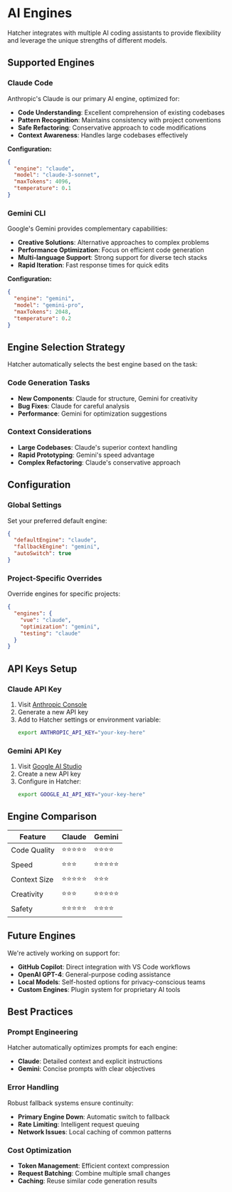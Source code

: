 # AI Engines

Hatcher integrates with multiple AI coding assistants to provide flexibility and leverage the unique strengths of different models.

## Supported Engines

### Claude Code

Anthropic's Claude is our primary AI engine, optimized for:

- **Code Understanding**: Excellent comprehension of existing codebases
- **Pattern Recognition**: Maintains consistency with project conventions
- **Safe Refactoring**: Conservative approach to code modifications
- **Context Awareness**: Handles large codebases effectively

**Configuration:**

```json
{
  "engine": "claude",
  "model": "claude-3-sonnet",
  "maxTokens": 4096,
  "temperature": 0.1
}
```

### Gemini CLI

Google's Gemini provides complementary capabilities:

- **Creative Solutions**: Alternative approaches to complex problems
- **Performance Optimization**: Focus on efficient code generation
- **Multi-language Support**: Strong support for diverse tech stacks
- **Rapid Iteration**: Fast response times for quick edits

**Configuration:**

```json
{
  "engine": "gemini",
  "model": "gemini-pro",
  "maxTokens": 2048,
  "temperature": 0.2
}
```

## Engine Selection Strategy

Hatcher automatically selects the best engine based on the task:

### Code Generation Tasks

- **New Components**: Claude for structure, Gemini for creativity
- **Bug Fixes**: Claude for careful analysis
- **Performance**: Gemini for optimization suggestions

### Context Considerations

- **Large Codebases**: Claude's superior context handling
- **Rapid Prototyping**: Gemini's speed advantage
- **Complex Refactoring**: Claude's conservative approach

## Configuration

### Global Settings

Set your preferred default engine:

```json
{
  "defaultEngine": "claude",
  "fallbackEngine": "gemini",
  "autoSwitch": true
}
```

### Project-Specific Overrides

Override engines for specific projects:

```json
{
  "engines": {
    "vue": "claude",
    "optimization": "gemini",
    "testing": "claude"
  }
}
```

## API Keys Setup

### Claude API Key

1. Visit [Anthropic Console](https://console.anthropic.com)
2. Generate a new API key
3. Add to Hatcher settings or environment variable:
   ```bash
   export ANTHROPIC_API_KEY="your-key-here"
   ```

### Gemini API Key

1. Visit [Google AI Studio](https://aistudio.google.com)
2. Create a new API key
3. Configure in Hatcher:
   ```bash
   export GOOGLE_AI_API_KEY="your-key-here"
   ```

## Engine Comparison

| Feature      | Claude     | Gemini     |
| ------------ | ---------- | ---------- |
| Code Quality | ⭐⭐⭐⭐⭐ | ⭐⭐⭐⭐   |
| Speed        | ⭐⭐⭐     | ⭐⭐⭐⭐⭐ |
| Context Size | ⭐⭐⭐⭐⭐ | ⭐⭐⭐     |
| Creativity   | ⭐⭐⭐     | ⭐⭐⭐⭐⭐ |
| Safety       | ⭐⭐⭐⭐⭐ | ⭐⭐⭐⭐   |

## Future Engines

We're actively working on support for:

- **GitHub Copilot**: Direct integration with VS Code workflows
- **OpenAI GPT-4**: General-purpose coding assistance
- **Local Models**: Self-hosted options for privacy-conscious teams
- **Custom Engines**: Plugin system for proprietary AI tools

## Best Practices

### Prompt Engineering

Hatcher automatically optimizes prompts for each engine:

- **Claude**: Detailed context and explicit instructions
- **Gemini**: Concise prompts with clear objectives

### Error Handling

Robust fallback systems ensure continuity:

- **Primary Engine Down**: Automatic switch to fallback
- **Rate Limiting**: Intelligent request queuing
- **Network Issues**: Local caching of common patterns

### Cost Optimization

- **Token Management**: Efficient context compression
- **Request Batching**: Combine multiple small changes
- **Caching**: Reuse similar code generation results
